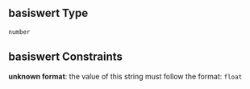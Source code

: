 ## basiswert Type

`number`

## basiswert Constraints

**unknown format**: the value of this string must follow the format: `float`
